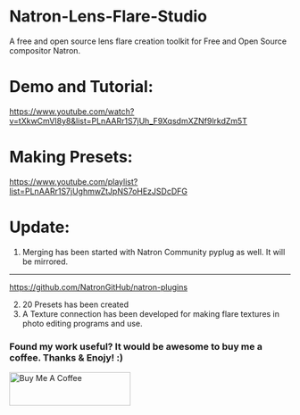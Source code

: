 # Natron-Lens-Flare-Studio
A free and open source lens flare creation toolkit for Free and Open Source compositor Natron.
# Demo and Tutorial:
https://www.youtube.com/watch?v=tXkwCmVI8y8&list=PLnAARr1S7jUh_F9XqsdmXZNf9lrkdZm5T
# Making Presets:
https://www.youtube.com/playlist?list=PLnAARr1S7jUghmwZtJpNS7oHEzJSDcDFG

# Update:
1. Merging has been started with Natron Community pyplug as well. It will be mirrored.
___
https://github.com/NatronGitHub/natron-plugins

2. 20 Presets has been created
3. A Texture connection has been developed for making flare textures in photo editing programs and use.

### Found my work useful? It would be awesome to buy me a coffee. Thanks & Enojy! :)

<a href="https://www.buymeacoffee.com/fahadp" target="_blank"><img src="https://cdn.buymeacoffee.com/buttons/v2/default-yellow.png" alt="Buy Me A Coffee" style="height: 60px !important;width: 217px !important;" ></a>
